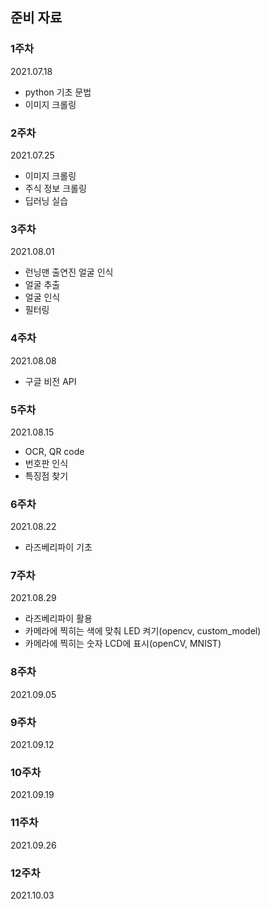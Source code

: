 ## 준비 자료

### 1주차 
2021.07.18
* python 기초 문법
* 이미지 크롤링

### 2주차
2021.07.25
* 이미지 크롤링
* 주식 정보 크롤링
* 딥러닝 실습

### 3주차 
2021.08.01
* 런닝맨 출연진 얼굴 인식
* 얼굴 추출 
* 얼굴 인식
* 필터링

### 4주차
2021.08.08
* 구글 비전 API

### 5주차
2021.08.15
* OCR, QR code
* 번호판 인식
* 특징점 찾기

### 6주차
2021.08.22
* 라즈베리파이 기초

### 7주차
2021.08.29
* 라즈베리파이 활용
* 카메라에 찍히는 색에 맞춰 LED 켜기(opencv, custom_model)
* 카메라에 찍히는 숫자 LCD에 표시(openCV, MNIST)

### 8주차
2021.09.05

### 9주차
2021.09.12

### 10주차
2021.09.19

### 11주차
2021.09.26

### 12주차
2021.10.03